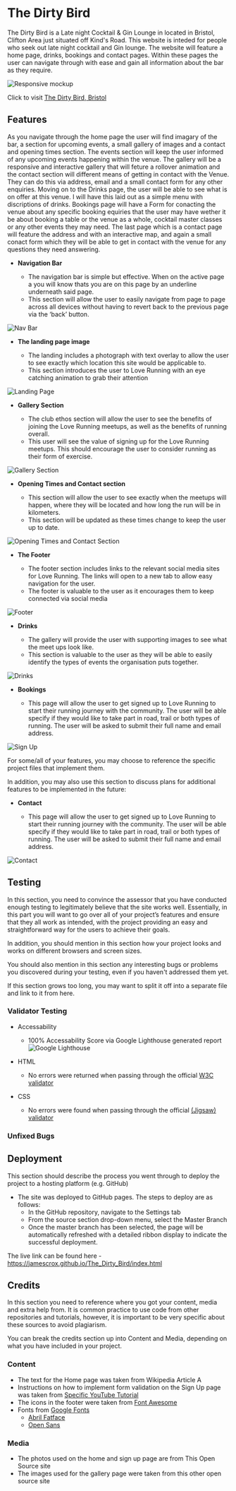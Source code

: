 # The Dirty Bird

The Dirty Bird is a Late night Cocktail & Gin Lounge in located in Bristol, Clifton Area just situated off Kind's Road. 
This website is inteded for people who seek out late night cocktail and Gin lounge. The website will feature a home page, drinks, bookings and contact pages. Within these pages the user can navigate through with ease and gain all information about the bar as they require.

![Responsive mockup](https://raw.githubusercontent.com/JamesCrox/The_Dirty_Bird/master/assets/images/dirtybirdresponisvness.png)

Click to visit [The Dirty Bird, Bristol](https://jamescrox.github.io/The_Dirty_Bird/index.html)

## Features 

As you navigate through the home page the user will find imagary of the bar, a section for upcoming events, a small gallery of images and a contact and opening times section. The events section will keep the user informed of any upcoming events happening within the venue. The gallery will be a responsive and interactive gallery that will feture a rollover animation and the contact section will different means of getting in contact with the Venue. They can do this via address, email and a small contact form for any other enquiries. 
Moving on to the Drinks page, the user will be able to see what is on offer at this venue. I will have this laid out as a simple menu with discriptions of drinks.
Bookings page will have a Form for conacting the venue about any specific booking equiries that the user may have wether it be about booking a table or the venue as a whole, cocktail master classes or any other events they may need.
The last page which is a contact page will feature the address and with an interactive map, and again a small conact form which they will be able to get in contact with the venue for any questions they need answering.

- __Navigation Bar__

  - The navigation bar is simple but effective. When on the active page a you will know thats you are on this page by an underline underneath said page.  
  - This section will allow the user to easily navigate from page to page across all devices without having to revert back to the previous page via the ‘back’ button. 

![Nav Bar](https://raw.githubusercontent.com/JamesCrox/The_Dirty_Bird/master/assets/images/navbar.png)

- __The landing page image__

  - The landing includes a photograph with text overlay to allow the user to see exactly which location this site would be applicable to. 
  - This section introduces the user to Love Running with an eye catching animation to grab their attention

![Landing Page](https://raw.githubusercontent.com/JamesCrox/The_Dirty_Bird/master/assets/images/landingpage.png)

- __Gallery Section__

  - The club ethos section will allow the user to see the benefits of joining the Love Running meetups, as well as the benefits of running overall. 
  - This user will see the value of signing up for the Love Running meetups. This should encourage the user to consider running as their form of exercise. 

![Gallery Section](https://raw.githubusercontent.com/JamesCrox/The_Dirty_Bird/master/assets/images/landingpage2.png)

- __Opening Times and Contact section__

  - This section will allow the user to see exactly when the meetups will happen, where they will be located and how long the run will be in kilometers. 
  - This section will be updated as these times change to keep the user up to date. 

![Opening Times and Contact Section](https://raw.githubusercontent.com/JamesCrox/The_Dirty_Bird/master/assets/images/openingcontact.png)

- __The Footer__ 

  - The footer section includes links to the relevant social media sites for Love Running. The links will open to a new tab to allow easy navigation for the user. 
  - The footer is valuable to the user as it encourages them to keep connected via social media

![Footer](https://raw.githubusercontent.com/JamesCrox/The_Dirty_Bird/master/assets/images/footer.png)

- __Drinks__

  - The gallery will provide the user with supporting images to see what the meet ups look like. 
  - This section is valuable to the user as they will be able to easily identify the types of events the organisation puts together. 

![Drinks](https://raw.githubusercontent.com/JamesCrox/The_Dirty_Bird/master/assets/images/drinkspage.png)

- __Bookings__

  - This page will allow the user to get signed up to Love Running to start their running journey with the community. The user will be able specify if they would like to take part in road, trail or both types of running. The user will be asked to submit their full name and email address. 

![Sign Up](https://raw.githubusercontent.com/JamesCrox/The_Dirty_Bird/master/assets/images/bookingpage.png)

For some/all of your features, you may choose to reference the specific project files that implement them.

In addition, you may also use this section to discuss plans for additional features to be implemented in the future:

- __Contact__

  - This page will allow the user to get signed up to Love Running to start their running journey with the community. The user will be able specify if they would like to take part in road, trail or both types of running. The user will be asked to submit their full name and email address. 

![Contact](https://raw.githubusercontent.com/JamesCrox/The_Dirty_Bird/master/assets/images/contactpage.png)

## Testing 

In this section, you need to convince the assessor that you have conducted enough testing to legitimately believe that the site works well. Essentially, in this part you will want to go over all of your project’s features and ensure that they all work as intended, with the project providing an easy and straightforward way for the users to achieve their goals.

In addition, you should mention in this section how your project looks and works on different browsers and screen sizes.

You should also mention in this section any interesting bugs or problems you discovered during your testing, even if you haven't addressed them yet.

If this section grows too long, you may want to split it off into a separate file and link to it from here.


### Validator Testing 

- Accessability
  - 100% Accessability Score via Google Lighthouse generated report ![Google Lighthouse](https://raw.githubusercontent.com/JamesCrox/The_Dirty_Bird/master/assets/images/lighthousescore.png)

- HTML
  - No errors were returned when passing through the official [W3C validator](https://validator.w3.org/nu/?doc=https%3A%2F%2Fjamescrox.github.io%2FThe_Dirty_Bird%2F)
- CSS
  - No errors were found when passing through the official [(Jigsaw) validator](https://jigsaw.w3.org/css-validator/validator?uri=https%3A%2F%2Fjamescrox.github.io%2FThe_Dirty_Bird%2F&profile=css3svg&usermedium=all&warning=1&vextwarning=&lang=en)

### Unfixed Bugs



## Deployment

This section should describe the process you went through to deploy the project to a hosting platform (e.g. GitHub) 

- The site was deployed to GitHub pages. The steps to deploy are as follows: 
  - In the GitHub repository, navigate to the Settings tab 
  - From the source section drop-down menu, select the Master Branch
  - Once the master branch has been selected, the page will be automatically refreshed with a detailed ribbon display to indicate the successful deployment. 

The live link can be found here - https://jamescrox.github.io/The_Dirty_Bird/index.html 


## Credits 

In this section you need to reference where you got your content, media and extra help from. It is common practice to use code from other repositories and tutorials, however, it is important to be very specific about these sources to avoid plagiarism. 

You can break the credits section up into Content and Media, depending on what you have included in your project. 

### Content 

- The text for the Home page was taken from Wikipedia Article A
- Instructions on how to implement form validation on the Sign Up page was taken from [Specific YouTube Tutorial](https://www.youtube.com/)
- The icons in the footer were taken from [Font Awesome](https://fontawesome.com/)
- Fonts from [Google Fonts](https://fonts.google.com/) 
  - [Abril Fatface](https://fonts.google.com/specimen/Abril+Fatface?query=abril+fatface)
  - [Open Sans](https://fonts.google.com/specimen/Open+Sans?query=open+sans)

### Media

- The photos used on the home and sign up page are from This Open Source site
- The images used for the gallery page were taken from this other open source site
